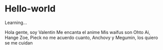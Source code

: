 # Hello-world
Learning... 

Hola gente, soy Valentin
Me encanta el anime 
Mis waifus son  Ohto Ai, Hange Zoe, Pieck  no me acuerdo cuanto, Anchovy y Megumin, los quiero se me cuidan

